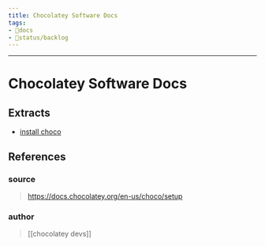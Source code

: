 ```yaml
---
title: Chocolatey Software Docs
tags:
- 📖docs
- 🚦status/backlog
---
```



---

# Chocolatey Software Docs

## Extracts

- [install choco](/Extracts/install%20choco.md)
## References

### source
> https://docs.chocolatey.org/en-us/choco/setup
### author
> [[chocolatey devs]]
